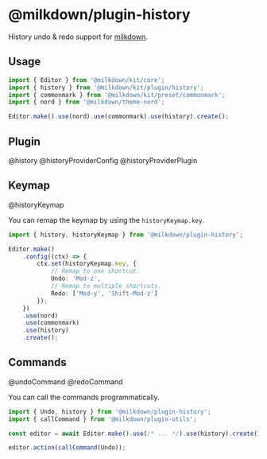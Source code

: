 # @milkdown/plugin-history

History undo & redo support for [milkdown](https://milkdown.dev/).

## Usage

```typescript
import { Editor } from '@milkdown/kit/core';
import { history } from '@milkdown/kit/plugin/history';
import { commonmark } from '@milkdown/kit/preset/commonmark';
import { nord } from '@milkdown/theme-nord';

Editor.make().use(nord).use(commonmark).use(history).create();
```

## Plugin

@history
@historyProviderConfig
@historyProviderPlugin

## Keymap

@historyKeymap

You can remap the keymap by using the `historyKeymap.key`.

```typescript
import { history, historyKeymap } from '@milkdown/plugin-history';

Editor.make()
	.config((ctx) => {
		ctx.set(historyKeymap.key, {
			// Remap to one shortcut.
			Undo: 'Mod-z',
			// Remap to multiple shortcuts.
			Redo: ['Mod-y', 'Shift-Mod-z']
		});
	})
	.use(nord)
	.use(commonmark)
	.use(history)
	.create();
```

## Commands

@undoCommand
@redoCommand

You can call the commands programmatically.

```typescript
import { Undo, history } from '@milkdown/plugin-history';
import { callCommand } from '@milkdown/plugin-utils';

const editor = await Editor.make().use(/* ... */).use(history).create();

editor.action(callCommand(Undo));
```
